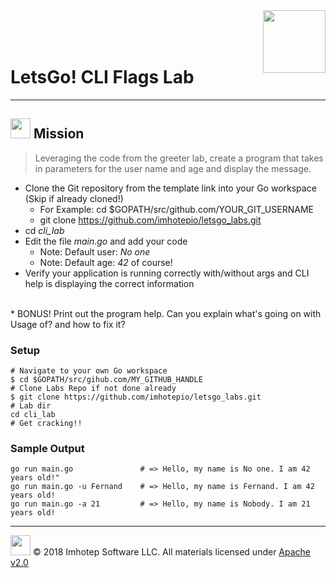 <img src="../assets/gophernand.png" align="right" width="100" height="auto"/>

<br/>
<br/>
<br/>

# LetsGo! CLI Flags Lab

---
## <img src="../assets/lab.png" width="auto" height="32"/> Mission

> Leveraging the code from the greeter lab, create a program that takes in parameters
> for the user name and age and display the message.

* Clone the Git repository from the template link into your Go workspace (Skip if already cloned!)
  * For Example: cd $GOPATH/src/github.com/YOUR_GIT_USERNAME
  * git clone https://github.com/imhotepio/letsgo_labs.git
* cd *cli_lab*
* Edit the file *main.go* and add your code
  * Note: Default user: *No one*
  * Note: Default age: *42* of course!
* Verify your application is running correctly with/without args and CLI help is displaying the correct information
<br/>
* BONUS! Print out the program help. Can you explain what's going on with Usage of? and how to fix it?

### Setup

```shell
# Navigate to your own Go workspace
$ cd $GOPATH/src/gihub.com/MY_GITHUB_HANDLE
# Clone Labs Repo if not done already
$ git clone https://github.com/imhotepio/letsgo_labs.git
# Lab dir
cd cli_lab
# Get cracking!!
```

### Sample Output

```shell
go run main.go               # => Hello, my name is No one. I am 42 years old!"
go run main.go -u Fernand    # => Hello, my name is Fernand. I am 42 years old!
go run main.go -a 21         # => Hello, my name is Nobody. I am 21 years old!
```

---
<img src="../assets/imhotep_logo.png" width="32" height="auto"/> © 2018 Imhotep Software LLC.
All materials licensed under [Apache v2.0](http://www.apache.org/licenses/LICENSE-2.0)